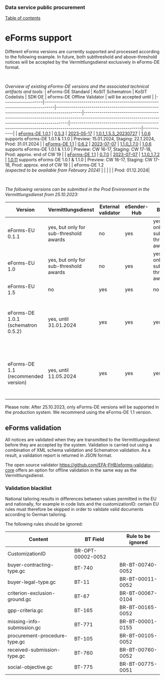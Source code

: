 ### Data service public procurement
[Table of contents](/documentation/documentation.md)
<br>

# eForms support
Different eForms versions are currently supported and processed according to the following example. In future, both subthreshold and above-threshold notices will be accepted by the Vermittlungsdienst exclusively in eForms-DE format.

<br>

*Overview of existing eForms-DE versions and the associated technical artifacts and tools:*
| eForms-DE Standard | KoSIT Schematron | KoSIT Codelists | SDK-DE | eForms-DE Offline Validator | will be accepted until |
|--------------------|-----------------------------------------------------------------------------------|-------------------------------------------------------------------------------------------|----------------------------------------------------------------------------------------------------------------------------------------------------|------------------------------------------------------------------------------------------------------------------|------------|
| [eForms-DE 1.0.1](https://xeinkauf.de/app/uploads/2023/03/specification-eforms-de-v1.0.1.pdf) | [0.5.3](https://projekte.kosit.org/eforms/eforms-de-schematron/-/releases/v0.5.3) | [2023-05-17](https://projekte.kosit.org/eforms/eforms-de-codelist/-/releases/v2023-05-17) | [1.0.1_1.5.3_20230727](https://gitlab.opencode.de/OC000008125155/SDK-eforms-de/-/tree/SDK-DE_1.0.1_1.5.3_20230727?ref_type=tags) | [1.0.6](https://github.com/EFA-FHB/eforms-validator-core/releases/tag/1.0.6) supports eForms-DE 1.0.1 & 1.1.0 | Preview: 15.01.2024, Staging: 22.1.2024, Prod: 31.01.2024 |
| [eForms-DE 1.1](https://xeinkauf.de/app/uploads/2023/08/specification-eforms-de-v1.1.0.pdf) | [0.6.2](https://projekte.kosit.org/eforms/eforms-de-schematron/-/releases/v0.6.2) | [2023-07-07](https://projekte.kosit.org/eforms/eforms-de-codelist/-/releases/v2023-07-07) | [1.1.0_1.7.0](https://gitlab.opencode.de/OC000008125155/SDK-eforms-de/-/tags/SDK-DE_1.1.0_1.7.0) | [1.0.6](https://github.com/EFA-FHB/eforms-validator-core/releases/tag/1.0.6) supports eForms-DE 1.0.1 & 1.1.0 | Preview: CW 16-17, Staging: CW 17-18, Prod: approx. end of CW 19 |
| [eForms-DE 1.1](https://xeinkauf.de/app/uploads/2023/08/specification-eforms-de-v1.1.0.pdf) | [0.7.0](https://projekte.kosit.org/eforms/eforms-de-schematron/-/releases/v0.7.0) | [2023-07-07](https://projekte.kosit.org/eforms/eforms-de-codelist/-/releases/v2023-07-07) | [1.1.0_1.7.2](https://gitlab.opencode.de/OC000008125155/SDK-eforms-de/-/tags/SDK-DE_1.1.0_1.7.2) | [1.0.11](https://github.com/EFA-FHB/eforms-validator-core/releases/tag/1.0.11) supports eForms-DE 1.0.1 & 1.1.0 | Preview: CW 16-17, Staging: CW 17-18, Prod: approx. end of CW 19 |
| eForms-DE 1.2 <br>*(expected to be available from February 2024)* | | | | | Prod: 01.12.2024|


<br>

*The following versions can be submitted in the Prod Environment in the Vermittlungsdienst from 25.10.2023:*

| Version | Vermittlungsdienst | External validator | eSender-Hub | BKMS | TED |
| ------------------------------------- | ------------------------------- | ------------------ | ---------- | --------- | ------------ |
| eForms-EU 0.1.1 | yes, but only for sub-threshold awards | no | yes | yes, but only for sub-threshold awards | no |
| eForms-EU 1.0 | yes, but only for sub-threshold awards | no | yes | yes, but only for sub-threshold awards | no |
| eForms-EU 1.5 | no | yes | yes | no | yes, until 31.01.2024 |
| eForms-DE 1.0.1 (schematron 0.5.2) | yes, until 31.01.2024 | yes | yes | yes | yes, after conversion in the eSender Hub to eForms-EU 1.5.2, until 31.01.2024 |
| eForms-DE 1.1 (recommended version) | yes, until 11.05.2024 | yes | yes | yes | yes, after conversion in the eSender Hub to eForms-EU 1.7.0, until 11.05.2024 |

Please note: After 25.10.2023, only eForms-DE versions will be supported in the production system. We recommend using the eForms-DE 1.1 version.

## eForms validation
All notices are validated when they are transmitted to the Vermittlungsdienst before they are accepted by the system. Validation is carried out using a combination of XML schema validation and Schematron validation. As a result, a validation report is returned in JSON format.

The open source validator https://github.com/EFA-FHB/eforms-validator-core offers an option for offline validation in the same way as the Vermittlungsdienst.

### Validation blacklist

National tailoring results in differences between values permitted in the EU and nationally, for example in code lists and the customizationID: certain EU rules must therefore be skipped in order to validate valid documents according to German tailoring.

The following rules should be ignored:

| Content | BT Field | Rule to be ignored |
| ----------------------------- | -------- | ------------------ |
| CustomizationID | BR-OPT-00002-0052 |
| buyer-contracting-type.gc | BT-740 | BR-BT-00740-0052 |
| buyer-legal-type.gc | BT-11 | BR-BT-00011-0052 |
| criterion-exclusion-ground.gc | BT-67 | BR-BT-00067-0104 |
| gpp-criteria.gc | BT-165 | BR-BT-00165-0052 |
| missing-info-submission.gc | BT-771 | BR-BT-00001-0155 |
| procurement-procedure-type.gc | BT-105 | BR-BT-00105-0052 |
| received-submission-type.gc | BT-760 | BR-BT-00760-0052 |
| social-objective.gc | BT-775 | BR-BT-00775-0051 |




